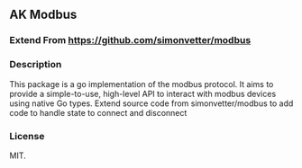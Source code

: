 ## AK Modbus

### Extend From https://github.com/simonvetter/modbus

### Description
This package is a go implementation of the modbus protocol.
It aims to provide a simple-to-use, high-level API to interact with modbus
devices using native Go types.
Extend source code from simonvetter/modbus to add code to handle state to connect and disconnect


### License
MIT.
